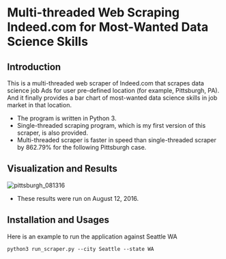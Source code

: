 # Multi-threaded Web Scraping Indeed.com for Most-Wanted Data Science Skills
## Introduction
This is a multi-threaded web scraper of Indeed.com that scrapes data science job Ads for user pre-defined location (for example, Pittsburgh, PA).
And it finally provides a bar chart of most-wanted data science skills in job market in that location.
* The program is written in Python 3.
* Single-threaded scraping program, which is my first version of this scraper, is also provided.
* Multi-threaded scraper is faster in speed than single-threaded scraper by 862.79% for the following Pittsburgh case.

## Visualization and Results
![pittsburgh_081316](https://cloud.githubusercontent.com/assets/19921232/17683707/4b2973f4-630a-11e6-95c4-d3284e251dd4.png)

* These results were run on August 12, 2016.

## Installation and Usages
Here is an example to run the application against Seattle WA

`python3 run_scraper.py --city Seattle --state WA`


